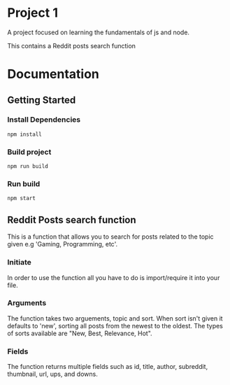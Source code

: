 # Project 1
A project focused on learning the fundamentals of js and node.

This contains a Reddit posts search function

# Documentation

## Getting Started

### Install Dependencies
```
npm install
``` 
### Build project
```
npm run build
```
### Run build
```
npm start
```

## Reddit Posts search function
This is a function that allows you to search for posts related to the topic given e.g 'Gaming, Programming, etc'.

### Initiate
In order to use the function all you have to do is import/require it into your file.

### Arguments
The function takes two arguements, topic and sort. When sort isn't given it defaults to 'new', sorting all posts from the newest to the oldest.
The types of sorts available are "New, Best, Relevance, Hot".

### Fields
The function returns multiple fields such as  id, title, author, subreddit, thumbnail, url, ups, and downs.


